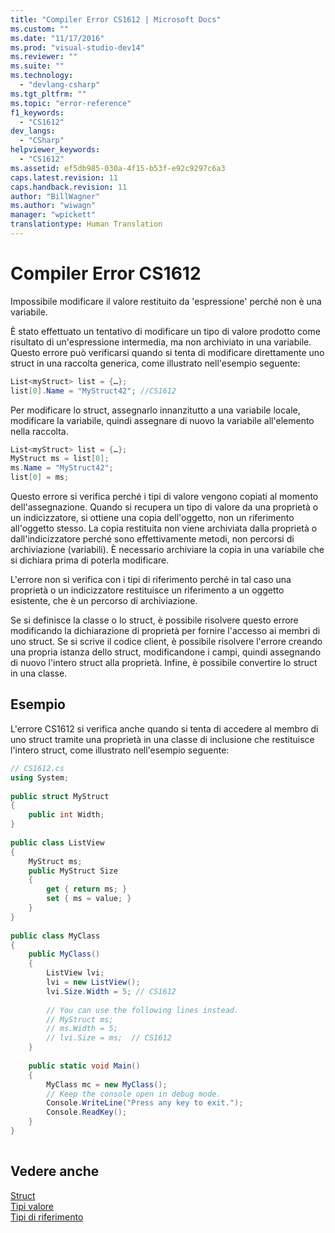 ```yaml
---
title: "Compiler Error CS1612 | Microsoft Docs"
ms.custom: ""
ms.date: "11/17/2016"
ms.prod: "visual-studio-dev14"
ms.reviewer: ""
ms.suite: ""
ms.technology: 
  - "devlang-csharp"
ms.tgt_pltfrm: ""
ms.topic: "error-reference"
f1_keywords: 
  - "CS1612"
dev_langs: 
  - "CSharp"
helpviewer_keywords: 
  - "CS1612"
ms.assetid: ef5db985-030a-4f15-b53f-e92c9297c6a3
caps.latest.revision: 11
caps.handback.revision: 11
author: "BillWagner"
ms.author: "wiwagn"
manager: "wpickett"
translationtype: Human Translation
---
```

# Compiler Error CS1612
Impossibile modificare il valore restituito da 'espressione' perché non è una variabile.  
  
 È stato effettuato un tentativo di modificare un tipo di valore prodotto come risultato di un'espressione intermedia, ma non archiviato in una variabile.  Questo errore può verificarsi quando si tenta di modificare direttamente uno struct in una raccolta generica, come illustrato nell'esempio seguente:  
  
```c#  
List<myStruct> list = {…};  
list[0].Name = "MyStruct42"; //CS1612  
```  
  
 Per modificare lo struct, assegnarlo innanzitutto a una variabile locale, modificare la variabile, quindi assegnare di nuovo la variabile all'elemento nella raccolta.  
  
```c#  
List<myStruct> list = {…};  
MyStruct ms = list[0];  
ms.Name = "MyStruct42";  
list[0] = ms;  
```  
  
 Questo errore si verifica perché i tipi di valore vengono copiati al momento dell'assegnazione.  Quando si recupera un tipo di valore da una proprietà o un indicizzatore, si ottiene una copia dell'oggetto, non un riferimento all'oggetto stesso.  La copia restituita non viene archiviata dalla proprietà o dall'indicizzatore perché sono effettivamente metodi, non percorsi di archiviazione \(variabili\).  È necessario archiviare la copia in una variabile che si dichiara prima di poterla modificare.  
  
 L'errore non si verifica con i tipi di riferimento perché in tal caso una proprietà o un indicizzatore restituisce un riferimento a un oggetto esistente, che è un percorso di archiviazione.  
  
 Se si definisce la classe o lo struct, è possibile risolvere questo errore modificando la dichiarazione di proprietà per fornire l'accesso ai membri di uno struct.  Se si scrive il codice client, è possibile risolvere l'errore creando una propria istanza dello struct, modificandone i campi, quindi assegnando di nuovo l'intero struct alla proprietà.  Infine, è possibile convertire lo struct in una classe.  
  
## Esempio  
 L'errore CS1612 si verifica anche quando si tenta di accedere al membro di uno struct tramite una proprietà in una classe di inclusione che restituisce l'intero struct, come illustrato nell'esempio seguente:  
  
```c#  
// CS1612.cs  
using System;  
  
public struct MyStruct  
{  
    public int Width;  
}  
  
public class ListView  
{  
    MyStruct ms;  
    public MyStruct Size  
    {  
        get { return ms; }  
        set { ms = value; }  
    }  
}  
  
public class MyClass  
{  
    public MyClass()  
    {  
        ListView lvi;  
        lvi = new ListView();  
        lvi.Size.Width = 5; // CS1612  
  
        // You can use the following lines instead.  
        // MyStruct ms;  
        // ms.Width = 5;  
        // lvi.Size = ms;  // CS1612  
    }  
  
    public static void Main()   
    {  
        MyClass mc = new MyClass();  
        // Keep the console open in debug mode.  
        Console.WriteLine("Press any key to exit.");  
        Console.ReadKey();     
    }  
}  
  
```  
  
## Vedere anche  
 [Struct](../../../csharp/programming-guide/classes-and-structs/structs.md)   
 [Tipi valore](../../../csharp/language-reference/keywords/value-types.md)   
 [Tipi di riferimento](../../../csharp/language-reference/keywords/reference-types.md)